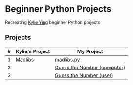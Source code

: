 # Beginner Python Projects
Recreating [Kylie Ying](https://www.youtube.com/watch?v=8ext9G7xspg&list=WL&index=2&t=753s) beginner Python projects
## Projects

|#|Kylie's Project|My Project|
|-|---------------|----------|
|1|[Madlibs](https://youtu.be/8ext9G7xspg?t=100)|[madlibs.py](https://github.com/Momen-17/Beginner-Python-Projects/blob/master/Projects/Madlibs/madlibs.py)
|2||[Guess the Number (computer)](https://youtu.be/8ext9G7xspg?t=414)|[guess.py](https://github.com/Momen-17/Beginner-Python-Projects/blob/master/Projects/Guess%20the%20Number%20(Computer)/guess.py)|
|3||[Guess the Number (user)](https://youtu.be/8ext9G7xspg?t=797)|[guess.py](https://github.com/Momen-17/Beginner-Python-Projects/blob/master/Projects/Guess%20the%20Number%20(User)/guess.py)|

